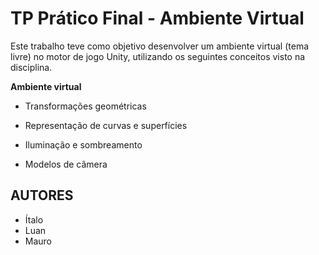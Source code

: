 TP Prático Final - Ambiente Virtual
===================================

Este trabalho teve como objetivo desenvolver um ambiente virtual (tema livre) no motor de jogo Unity, utilizando os seguintes conceitos visto na disciplina.

**Ambiente virtual**

* Transformações geométricas

* Representação de curvas e superfícies

* Iluminação e sombreamento

* Modelos de câmera

AUTORES
-------

* Ítalo
* Luan
* Mauro



